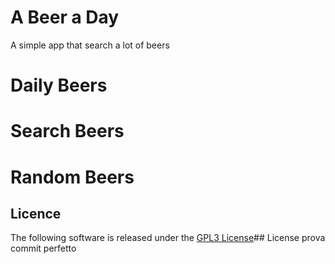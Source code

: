 # A Beer a Day 

A simple app that search a lot of  beers

# Daily Beers

# Search Beers

# Random Beers

## Licence

The following software is released under the [GPL3 License](https://github.com/GianniGM/goSearch/blob/master/LICENSE)## License 
prova commit perfetto
